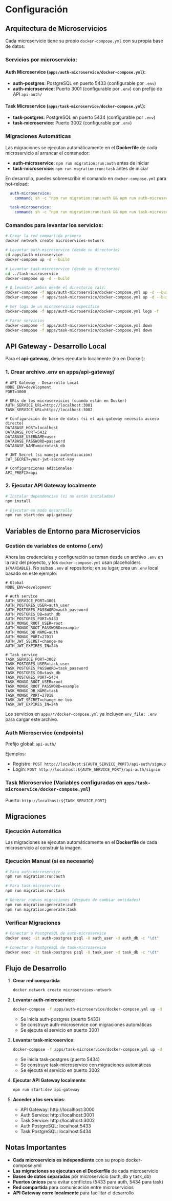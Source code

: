 # Configuración

## Arquitectura de Microservicios

Cada microservicio tiene su propio `docker-compose.yml` con su propia base de datos:

### Servicios por microservicio:

#### Auth Microservice (`apps/auth-microservice/docker-compose.yml`):
- **auth-postgres**: PostgreSQL en puerto 5433 (configurable por `.env`)
- **auth-microservice**: Puerto 3001 (configurable por `.env`) con prefijo de API `api-auth/`

#### Task Microservice (`apps/task-microservice/docker-compose.yml`):
- **task-postgres**: PostgreSQL en puerto 5434 (configurable por `.env`)  
- **task-microservice**: Puerto 3002 (configurable por `.env`)

### Migraciones Automáticas

Las migraciones se ejecutan automáticamente en el **Dockerfile** de cada microservicio al arrancar el contenedor:
- **auth-microservice**: `npm run migration:run:auth` antes de iniciar
- **task-microservice**: `npm run migration:run:task` antes de iniciar

En desarrollo, puedes sobreescribir el comando en `docker-compose.yml` para hot-reload:

```yaml
  auth-microservice:
    command: sh -c "npm run migration:run:auth && npm run auth-microservice:dev"

  task-microservice:
    command: sh -c "npm run migration:run:task && npm run task-microservice:dev"
```

### Comandos para levantar los servicios:

```bash
# Crear la red compartida primero
docker network create microservices-network

# Levantar auth-microservice (desde su directorio)
cd apps/auth-microservice
docker-compose up -d --build

# Levantar task-microservice (desde su directorio)  
cd ../task-microservice
docker-compose up -d --build

# O levantar ambos desde el directorio raíz:
docker-compose -f apps/auth-microservice/docker-compose.yml up -d --build
docker-compose -f apps/task-microservice/docker-compose.yml up -d --build

# Ver logs de un microservicio específico
docker-compose -f apps/auth-microservice/docker-compose.yml logs -f

# Parar servicios
docker-compose -f apps/auth-microservice/docker-compose.yml down
docker-compose -f apps/task-microservice/docker-compose.yml down
```

## API Gateway - Desarrollo Local

Para el **api-gateway**, debes ejecutarlo localmente (no en Docker):

### 1. Crear archivo .env en apps/api-gateway/

```env
# API Gateway - Desarrollo Local
NODE_ENV=development
PORT=3000

# URLs de los microservicios (cuando están en Docker)
AUTH_SERVICE_URL=http://localhost:3001
TASK_SERVICE_URL=http://localhost:3002

# Configuración de base de datos (si el api-gateway necesita acceso directo)
DATABASE_HOST=localhost
DATABASE_PORT=5432
DATABASE_USERNAME=user
DATABASE_PASSWORD=password
DATABASE_NAME=microtask_db

# JWT Secret (si maneja autenticación)
JWT_SECRET=your-jwt-secret-key

# Configuraciones adicionales
API_PREFIX=api
```

### 2. Ejecutar API Gateway localmente

```bash
# Instalar dependencias (si no están instaladas)
npm install

# Ejecutar en modo desarrollo
npm run start:dev api-gateway
```

## Variables de Entorno para Microservicios

### Gestión de variables de entorno (.env)

Ahora las credenciales y configuración se toman desde un archivo `.env` en la raíz del proyecto, y los `docker-compose.yml` usan placeholders `${VARIABLE}`. No subas `.env` al repositorio; en su lugar, crea un `.env` local basado en este ejemplo:

```env
# Global
NODE_ENV=development

# Auth service
AUTH_SERVICE_PORT=3001
AUTH_POSTGRES_USER=auth_user
AUTH_POSTGRES_PASSWORD=auth_password
AUTH_POSTGRES_DB=auth_db
AUTH_POSTGRES_PORT=5433
AUTH_MONGO_ROOT_USER=root
AUTH_MONGO_ROOT_PASSWORD=example
AUTH_MONGO_DB_NAME=auth
AUTH_MONGO_PORT=27017
AUTH_JWT_SECRET=change-me
AUTH_JWT_EXPIRES_IN=24h

# Task service
TASK_SERVICE_PORT=3002
TASK_POSTGRES_USER=task_user
TASK_POSTGRES_PASSWORD=task_password
TASK_POSTGRES_DB=task_db
TASK_POSTGRES_PORT=5434
TASK_MONGO_ROOT_USER=root
TASK_MONGO_ROOT_PASSWORD=example
TASK_MONGO_DB_NAME=task
TASK_MONGO_PORT=27018
TASK_JWT_SECRET=change-me-too
TASK_JWT_EXPIRES_IN=24h
```

Los servicios en `apps/*/docker-compose.yml` ya incluyen `env_file: .env` para cargar este archivo.

### Auth Microservice (endpoints)

Prefijo global: `api-auth/`

Ejemplos:
- Registro: `POST http://localhost:${AUTH_SERVICE_PORT}/api-auth/signup`
- Login: `POST http://localhost:${AUTH_SERVICE_PORT}/api-auth/signin`

### Task Microservice (Variables configuradas en `apps/task-microservice/docker-compose.yml`)

Puerto: `http://localhost:${TASK_SERVICE_PORT}`

## Migraciones

### Ejecución Automática
Las migraciones se ejecutan automáticamente en el **Dockerfile** de cada microservicio al construir la imagen.

### Ejecución Manual (si es necesario)

```bash
# Para auth-microservice
npm run migration:run:auth

# Para task-microservice  
npm run migration:run:task

# Generar nuevas migraciones (después de cambiar entidades)
npm run migration:generate:auth
npm run migration:generate:task
```

### Verificar Migraciones

```bash
# Conectar a PostgreSQL de auth-microservice
docker exec -it auth-postgres psql -U auth_user -d auth_db -c "\dt"

# Conectar a PostgreSQL de task-microservice
docker exec -it task-postgres psql -U task_user -d task_db -c "\dt"
```

## Flujo de Desarrollo

1. **Crear red compartida**:
   ```bash
   docker network create microservices-network
   ```

2. **Levantar auth-microservice**:
   ```bash
   docker-compose -f apps/auth-microservice/docker-compose.yml up -d
   ```
   - Se inicia auth-postgres (puerto 5433)
   - Se construye auth-microservice con migraciones automáticas
   - Se ejecuta el servicio en puerto 3001

3. **Levantar task-microservice**:
   ```bash
   docker-compose -f apps/task-microservice/docker-compose.yml up -d
   ```
   - Se inicia task-postgres (puerto 5434)
   - Se construye task-microservice con migraciones automáticas
   - Se ejecuta el servicio en puerto 3002

4. **Ejecutar API Gateway localmente**:
   ```bash
   npm run start:dev api-gateway
   ```

5. **Acceder a los servicios**:
   - API Gateway: http://localhost:3000
   - Auth Service: http://localhost:3001
   - Task Service: http://localhost:3002
   - Auth PostgreSQL: localhost:5433
   - Task PostgreSQL: localhost:5434

## Notas Importantes

- **Cada microservicio es independiente** con su propio docker-compose.yml
- **Las migraciones se ejecutan en el Dockerfile** de cada microservicio
- **Bases de datos separadas** por microservicio (auth_db y task_db)
- **Puertos únicos** para evitar conflictos (5433 para auth, 5434 para task)
- **Red compartida** para comunicación entre microservicios
- **API Gateway corre localmente** para facilitar el desarrollo
